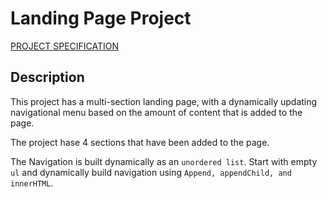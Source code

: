 # Landing Page Project

[PROJECT SPECIFICATION](https://review.udacity.com/#!/rubrics/2658/view)

## Description

This project has a multi-section landing page, with a dynamically updating navigational menu based on the amount of content that is added to the page.

The project hase 4 sections that have been added to the page.

The Navigation is built dynamically as an ```unordered list```. Start with empty ```ul``` and dynamically build navigation using ```Append, appendChild, and innerHTML```.
